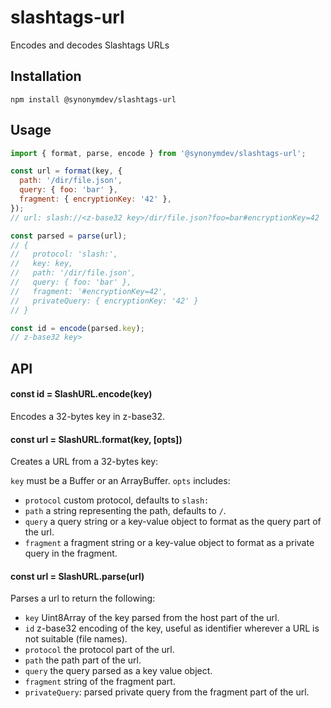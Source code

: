 # slashtags-url

Encodes and decodes Slashtags URLs

## Installation

```
npm install @synonymdev/slashtags-url
```

## Usage

```js
import { format, parse, encode } from '@synonymdev/slashtags-url';

const url = format(key, {
  path: '/dir/file.json',
  query: { foo: 'bar' },
  fragment: { encryptionKey: '42' },
});
// url: slash://<z-base32 key>/dir/file.json?foo=bar#encryptionKey=42

const parsed = parse(url);
// {
//   protocol: 'slash:',
//   key: key,
//   path: '/dir/file.json',
//   query: { foo: 'bar' },
//   fragment: '#encryptionKey=42',
//   privateQuery: { encryptionKey: '42' }
// }

const id = encode(parsed.key);
// z-base32 key>
```

## API

#### const id = SlashURL.encode(key)

Encodes a 32-bytes key in z-base32.

#### const url = SlashURL.format(key, [opts])

Creates a URL from a 32-bytes key:

`key` must be a Buffer or an ArrayBuffer.
`opts` includes:

- `protocol` custom protocol, defaults to `slash:`
- `path` a string representing the path, defaults to `/`.
- `query` a query string or a key-value object to format as the query part of the url.
- `fragment` a fragment string or a key-value object to format as a private query in the fragment.

#### const url = SlashURL.parse(url)

Parses a url to return the following:

- `key` Uint8Array of the key parsed from the host part of the url.
- `id` z-base32 encoding of the key, useful as identifier wherever a URL is not suitable (file names).
- `protocol` the protocol part of the url.
- `path` the path part of the url.
- `query` the query parsed as a key value object.
- `fragment` string of the fragment part.
- `privateQuery`: parsed private query from the fragment part of the url.
